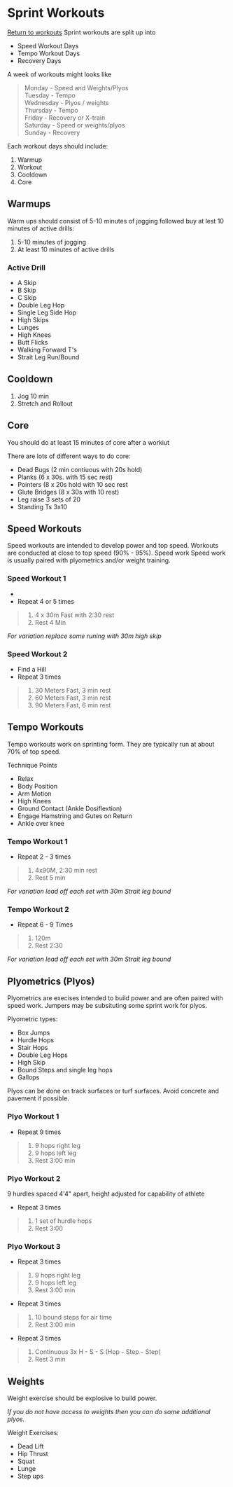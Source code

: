 # Sprint Workouts
[Return to workouts](/)
Sprint workouts are split up into  

* Speed Workout Days
* Tempo Workout Days
* Recovery Days

A week of workouts might looks like

> Monday - Speed and Weights/Plyos  
> Tuesday - Tempo  
> Wednesday - Plyos / weights  
> Thursday - Tempo  
> Friday - Recovery or X-train  
> Saturday - Speed or weights/plyos  
> Sunday - Recovery   

Each workout days should include:  

1. Warmup
2. Workout
3. Cooldown
4. Core

## Warmups
Warm ups should consist of 5-10 minutes of jogging followed buy at lest 10 minutes of active drills:
1. 5-10 minutes of jogging
2. At least 10 minutes of active drills

### Active Drill
* A Skip
* B Skip
* C Skip
* Double Leg Hop
* Single Leg Side Hop
* High Skips
* Lunges
* High Knees
* Butt Flicks
* Walking Forward T's
* Strait Leg Run/Bound 



## Cooldown

1. Jog 10 min
2. Stretch and Rollout

## Core

You should do at least 15 minutes of core after a workiut

There are lots of different ways to do core:
* Dead Bugs (2 min contiuous with 20s hold)
* Planks (6 x 30s. with 15 sec rest) 
* Pointers (8 x 20s hold with 10 sec rest
* Glute Bridges (8 x 30s with 10 rest)
* Leg raise 3 sets of 20
* Standing Ts 3x10

## Speed Workouts

Speed workouts are intended to develop power and top speed.  Workouts are conducted at close to top speed (90% - 95%).
Speed work Speed work is usually paired with plyometrics and/or weight training. 

### Speed Workout 1
* 
* Repeat 4 or 5 times   
> 1. 4 x 30m Fast with 2:30 rest
> 2. Rest 4 Min

_For variation replace some runing with 30m high skip_

### Speed Workout 2  
* Find a Hill  
* Repeat 3 times  
> 1. 30 Meters Fast, 3 min rest
> 1. 60 Meters Fast, 3 min rest
> 1. 90 Meters Fast, 6 min rest

## Tempo Workouts
Tempo workouts work on sprinting form.  They are typically run at about 70% of top speed. 

Technique Points
* Relax
* Body Position
* Arm Motion
* High Knees
* Ground Contact (Ankle Dosiflextion)
* Engage Hamstring and Gutes on Return
* Ankle over knee

### Tempo Workout 1
* Repeat 2 - 3 times
> 1. 4x90M, 2:30 min rest 
> 1. Rest 5 min

_For variation lead off each set with 30m Strait leg bound_

### Tempo Workout 2
* Repeat 6 - 9 Times
> 1. 120m
> 1. Rest 2:30

_For variation lead off each set with 30m Strait leg bound_

## Plyometrics (Plyos)
Plyometrics are execises intended to build power and are often paired with speed work.  Jumpers may be subsituting some sprint work for plyos. 

Plyometric types:
* Box Jumps
* Hurdle Hops
* Stair Hops
* Double Leg Hops
* High Skip
* Bound Steps and single leg hops
* Gallops

Plyos can be done on track surfaces or turf surfaces.  Avoid concrete and pavement if possible. 

### Plyo Workout 1
* Repeat 9 times
> 1. 9 hops right leg
> 2. 9 hops left leg
> 3. Rest 3:00 min

### Plyo Workout 2
9 hurdles spaced 4'4" apart, height adjusted for capability of athlete
* Repeat 3 times
> 1. 1 set of hurdle hops
> 2. Rest 3:00

### Plyo Workout 3
* Repeat 3 times
> 1. 9 hops right leg
> 2. 9 hops left leg
> 3. Rest 3:00 min
* Repeat 3 times
> 1. 10 bound steps for air time
> 3. Rest 3:00 min
* Repeat 3 times
> 1. Continuous 3x H - S - S (Hop - Step - Step)
> 2. Rest 3 min


## Weights 

Weight exercise should be explosive to build power.  

_If you do not have access to weights then you can do some additional plyos._

Weight Exercises:
* Dead Lift
* Hip Thrust
* Squat
* Lunge
* Step ups



